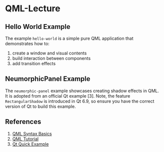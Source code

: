 # QML-Lecture

## Hello World Example

The example `hello-world` is a simple pure QML application that demonstrates how to:
1. create a window and visual contents
2. build interaction between components
3. add transition effects

## NeumorphicPanel Example

The `neumorphic-panel` example showcases creating shadow effects in QML.
It is adopted from an official Qt example [3].
Note, the feature `RectangularShadow` is introduced in Qt 6.9, so ensure you have the correct version of Qt to build this example.

## References

1. [QML Syntax Basics](https://doc.qt.io/qt-6/qtqml-syntax-basics.html)
2. [QML Tutorial](https://doc.qt.io/qt-6/qml-tutorial1.html)
3. [Qt Quick Example](https://doc.qt.io/qt-6/qtquick-multieffect-neumorphicpanel-example.html)
